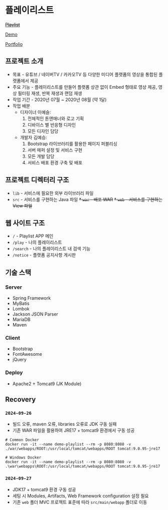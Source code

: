 # 플레이리스트

~~[Playlist](https://playlist.webius.net)~~

[Demo](https://demo-playlist.webius.net)

[Portfolio](git/%ED%8F%AC%ED%8A%B8%ED%8F%B4%EB%A6%AC%EC%98%A4_%ED%94%8C%EB%A0%88%EC%9D%B4%EB%A6%AC%EC%8A%A4%ED%8A%B8.pdf)

## 프로젝트 소개
* 목표 - 유튜브 / 네이버TV / 카카오TV 등 다양한 미디어 플랫폼의 영상을 통합된 플랫폼에서 제공
* 주요 기능 - 플레이리스트를 만들어 플랫폼 상관 없이 Embed 형태로 영상 제공, 영상 필터링 재생, 반복 재생과 랜덤 재생
* 작업 기간 - 2020년 07월 ~ 2020년 08월 (약 1달)
* 작업 배분
	- 디자이너 이예슬:
		1) 전체적인 톤앤매너와 로고 기획
		2) 디바이스 별 반응형 디자인
		3) 모든 디자인 담당
	- 개발자 김예승:
		1) Bootstrap 라이브러리를 활용한 페이지 퍼블리싱
		2) 서버 매퍼 설정 및 서비스 구현
		3) 모든 개발 담당
		4) 서비스 배포 환경 구축 및 배포

## 프로젝트 디렉터리 구조
* `lib` - 서비스에 필요한 외부 라이브러리 파일
* `src` - 서비스를 구현하는 Java 파일
~~* `war` - 배포 WAR~~
~~* `web` - 서비스를 구현하는 View 파일~~

## 웹 사이트 구조
* `/` - Playlist APP 메인
* `/play` - 나의 플레이리스트
* `/search` - 나의 플레이리스트 내 검색 기능
* `/notice` - 플랫폼 공지사항 게시판

## 기술 스택

### Server
* Spring Framework
* MyBatis
* Lombok
* Jackson JSON Parser
* MariaDB
* Maven

### Client
* Bootstrap
* FontAwesome
* jQuery

### Deploy
* Apache2 + Tomcat9 (JK Module)

## Recovery

### `2024-09-26`

* 빌드 오류, maven 오류, libraries 오류로 JDK 구동 실패
* 기존 WAR 파일을 활용하여 JRE17 + tomcat9 환경에서 구동 성공
```docker
# Common Docker
docker run -it --name demo-playlist --rm -p 8080:8080 -v ./war/webapps/ROOT:/usr/local/tomcat/webapps/ROOT tomcat:9.0.95-jre17

# Windows Docker
docker run -it --name demo-playlist --rm -p 8080:8080 -v .\war\webapps\ROOT:/usr/local/tomcat/webapps/ROOT tomcat:9.0.95-jre17
```

### `2024-09-27`
* JDK17 + tomcat9 환경 구동 성공
* 세팅 시 Modules, Artifacts, Web Framework configuration 설정 필요
* 기존 `web` 폴더 MVC 프로젝트 표준에 따라 `src/main/webapp` 폴더로 이동
